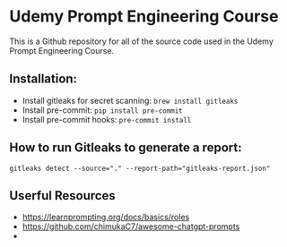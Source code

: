 # Udemy Prompt Engineering Course

This is a Github repository for all of the source code used in the Udemy Prompt Engineering Course.

## Installation:

- Install gitleaks for secret scanning: `brew install gitleaks`
- Install pre-commit: `pip install pre-commit`
- Install pre-commit hooks: `pre-commit install`

## How to run Gitleaks to generate a report:

`gitleaks detect --source="." --report-path="gitleaks-report.json"`


## Userful Resources
- https://learnprompting.org/docs/basics/roles
- https://github.com/chimukaC7/awesome-chatgpt-prompts
- 